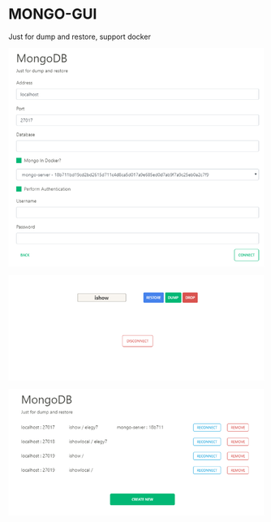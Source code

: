 # MONGO-GUI

Just for dump and restore, support docker

![image](https://raw.githubusercontent.com/elegy7/MONGO-GUI/dev/preview/1.png)

![image](https://raw.githubusercontent.com/elegy7/MONGO-GUI/dev/preview/2.png)

![image](https://raw.githubusercontent.com/elegy7/MONGO-GUI/dev/preview/3.png)
